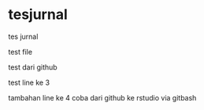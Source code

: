 # tesjurnal
tes jurnal


test file

test dari github

test line ke 3

tambahan line ke 4 coba dari github ke rstudio via gitbash
